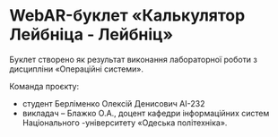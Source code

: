 # WebAR-буклет «Калькулятор Лейбніца - Лейбніц»
Буклет створено як результат виконання лабораторної роботи з дисципліни
«Операційні системи».

Команда проєкту:

- студент Берліменко Олексій Денисович АІ-232
- викладач – Блажко О.А., доцент кафедри інформаційних систем Національного
-університету «Одеська політехніка».


